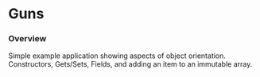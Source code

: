 # Guns
### Overview
Simple example application showing aspects of object orientation. Constructors, Gets/Sets, Fields, and adding an item to an immutable array.
